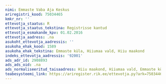 ```yaml
---
nimi: Emmaste Vaba Aja Keskus
ariregistri_kood: 75034465
kmkr_nr: ''
ettevotja_staatus: R
ettevotja_staatus_tekstina: Registrisse kantud
ettevotja_esmakande_kpv: 01.02.2016
ettevotja_aadress: .na
asukoht_ettevotja_aadressis: ''
asukoha_ehak_kood: 1589
asukoha_ehak_tekstina: Emmaste küla, Hiiumaa vald, Hiiu maakond
indeks_ettevotja_aadressis: '92001'
ads_adr_id: 2908893
ads_ads_oid: .na
ads_normaliseeritud_taisaadress: Hiiu maakond, Hiiumaa vald, Emmaste küla
teabesysteemi_link: https://ariregister.rik.ee/ettevotja.py?ark=75034465&ref=rekvisiidid
---
```

